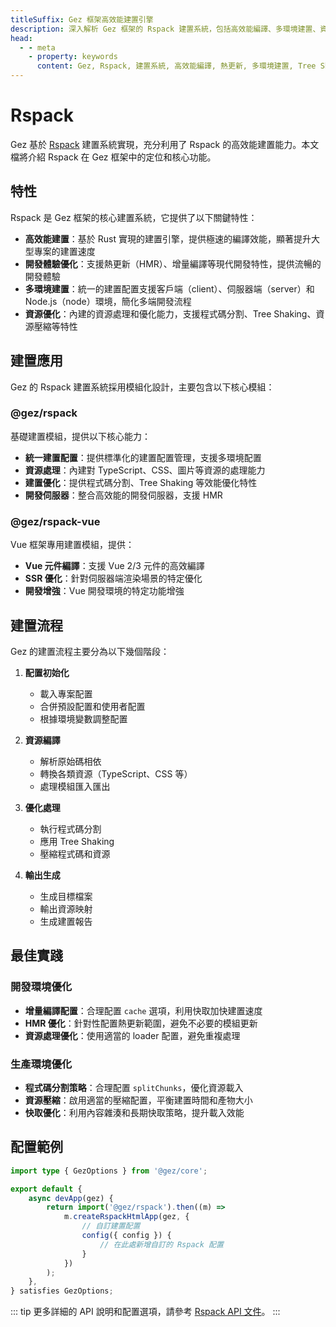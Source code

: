 ```yaml
---
titleSuffix: Gez 框架高效能建置引擎
description: 深入解析 Gez 框架的 Rspack 建置系統，包括高效能編譯、多環境建置、資源優化等核心特性，協助開發者建置高效、可靠的現代 Web 應用程式。
head:
  - - meta
    - property: keywords
      content: Gez, Rspack, 建置系統, 高效能編譯, 熱更新, 多環境建置, Tree Shaking, 程式碼分割, SSR, 資源優化, 開發效率, 建置工具
---
```


# Rspack

Gez 基於 [Rspack](https://rspack.dev/) 建置系統實現，充分利用了 Rspack 的高效能建置能力。本文檔將介紹 Rspack 在 Gez 框架中的定位和核心功能。

## 特性

Rspack 是 Gez 框架的核心建置系統，它提供了以下關鍵特性：

- **高效能建置**：基於 Rust 實現的建置引擎，提供極速的編譯效能，顯著提升大型專案的建置速度
- **開發體驗優化**：支援熱更新（HMR）、增量編譯等現代開發特性，提供流暢的開發體驗
- **多環境建置**：統一的建置配置支援客戶端（client）、伺服器端（server）和 Node.js（node）環境，簡化多端開發流程
- **資源優化**：內建的資源處理和優化能力，支援程式碼分割、Tree Shaking、資源壓縮等特性

## 建置應用

Gez 的 Rspack 建置系統採用模組化設計，主要包含以下核心模組：

### @gez/rspack

基礎建置模組，提供以下核心能力：

- **統一建置配置**：提供標準化的建置配置管理，支援多環境配置
- **資源處理**：內建對 TypeScript、CSS、圖片等資源的處理能力
- **建置優化**：提供程式碼分割、Tree Shaking 等效能優化特性
- **開發伺服器**：整合高效能的開發伺服器，支援 HMR

### @gez/rspack-vue

Vue 框架專用建置模組，提供：

- **Vue 元件編譯**：支援 Vue 2/3 元件的高效編譯
- **SSR 優化**：針對伺服器端渲染場景的特定優化
- **開發增強**：Vue 開發環境的特定功能增強

## 建置流程

Gez 的建置流程主要分為以下幾個階段：

1. **配置初始化**
   - 載入專案配置
   - 合併預設配置和使用者配置
   - 根據環境變數調整配置

2. **資源編譯**
   - 解析原始碼相依
   - 轉換各類資源（TypeScript、CSS 等）
   - 處理模組匯入匯出

3. **優化處理**
   - 執行程式碼分割
   - 應用 Tree Shaking
   - 壓縮程式碼和資源

4. **輸出生成**
   - 生成目標檔案
   - 輸出資源映射
   - 生成建置報告

## 最佳實踐

### 開發環境優化

- **增量編譯配置**：合理配置 `cache` 選項，利用快取加快建置速度
- **HMR 優化**：針對性配置熱更新範圍，避免不必要的模組更新
- **資源處理優化**：使用適當的 loader 配置，避免重複處理

### 生產環境優化

- **程式碼分割策略**：合理配置 `splitChunks`，優化資源載入
- **資源壓縮**：啟用適當的壓縮配置，平衡建置時間和產物大小
- **快取優化**：利用內容雜湊和長期快取策略，提升載入效能

## 配置範例

```ts title="src/entry.node.ts"
import type { GezOptions } from '@gez/core';

export default {
    async devApp(gez) {
        return import('@gez/rspack').then((m) =>
            m.createRspackHtmlApp(gez, {
                // 自訂建置配置
                config({ config }) {
                    // 在此處新增自訂的 Rspack 配置
                }
            })
        );
    },
} satisfies GezOptions;
```

::: tip
更多詳細的 API 說明和配置選項，請參考 [Rspack API 文件](/api/app/rspack.html)。
:::